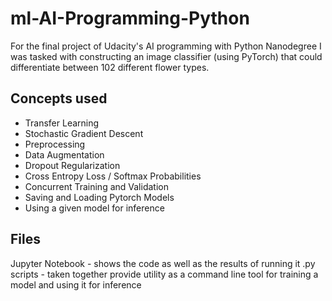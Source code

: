 # ml-AI-Programming-Python

For the final project of Udacity's AI programming with Python Nanodegree I was tasked with constructing an image classifier (using PyTorch) that could differentiate between 102 different flower types.

## Concepts used
- Transfer Learning
- Stochastic Gradient Descent
- Preprocessing
- Data Augmentation
- Dropout Regularization
- Cross Entropy Loss / Softmax Probabilities
- Concurrent Training and Validation
- Saving and Loading Pytorch Models
- Using a given model for inference

## Files

Jupyter Notebook - shows the code as well as the results of running it
.py scripts - taken together provide utility as a command line tool for training a model and using it for inference
